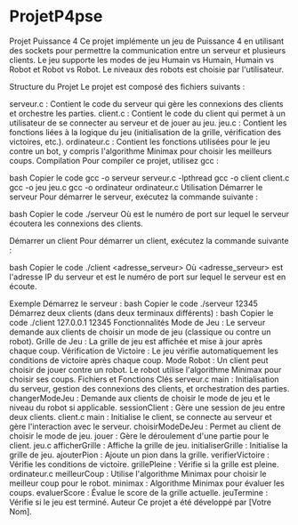 # ProjetP4pse
Projet Puissance 4
Ce projet implémente un jeu de Puissance 4 en utilisant des sockets pour permettre la communication entre un serveur et plusieurs clients. Le jeu supporte les modes de jeu Humain vs Humain, Humain vs Robot et Robot vs Robot. Le niveaux des robots est choisie par l'utilisateur.

Structure du Projet
Le projet est composé des fichiers suivants :

serveur.c : Contient le code du serveur qui gère les connexions des clients et orchestre les parties.
client.c : Contient le code du client qui permet à un utilisateur de se connecter au serveur et de jouer au jeu.
jeu.c : Contient les fonctions liées à la logique du jeu (initialisation de la grille, vérification des victoires, etc.).
ordinateur.c : Contient les fonctions utilisées pour le jeu contre un bot, y compris l'algorithme Minimax pour choisir les meilleurs coups.
Compilation
Pour compiler ce projet, utilisez gcc :

bash
Copier le code
gcc -o serveur serveur.c -lpthread
gcc -o client client.c
gcc -o jeu jeu.c
gcc -o ordinateur ordinateur.c
Utilisation
Démarrer le serveur
Pour démarrer le serveur, exécutez la commande suivante :

bash
Copier le code
./serveur <port>
Où <port> est le numéro de port sur lequel le serveur écoutera les connexions des clients.

Démarrer un client
Pour démarrer un client, exécutez la commande suivante :

bash
Copier le code
./client <adresse_serveur> <port>
Où <adresse_serveur> est l'adresse IP du serveur et <port> est le numéro de port sur lequel le serveur est en écoute.

Exemple
Démarrez le serveur :
bash
Copier le code
./serveur 12345
Démarrez deux clients (dans deux terminaux différents) :
bash
Copier le code
./client 127.0.0.1 12345
Fonctionnalités
Mode de Jeu : Le serveur demande aux clients de choisir un mode de jeu (classique ou contre un robot).
Grille de Jeu : La grille de jeu est affichée et mise à jour après chaque coup.
Vérification de Victoire : Le jeu vérifie automatiquement les conditions de victoire après chaque coup.
Mode Robot : Un client peut choisir de jouer contre un robot. Le robot utilise l'algorithme Minimax pour choisir ses coups.
Fichiers et Fonctions Clés
serveur.c
main : Initialisation du serveur, gestion des connexions des clients, et orchestration des parties.
changerModeJeu : Demande aux clients de choisir le mode de jeu et le niveau du robot si applicable.
sessionClient : Gère une session de jeu entre deux clients.
client.c
main : Initialise le client, se connecte au serveur et gère l'interaction avec le serveur.
choisirModeDeJeu : Permet au client de choisir le mode de jeu.
jouer : Gère le déroulement d'une partie pour le client.
jeu.c
afficherGrille : Affiche la grille de jeu.
initialiserGrille : Initialise la grille de jeu.
ajouterPion : Ajoute un pion dans la grille.
verifierVictoire : Vérifie les conditions de victoire.
grillePleine : Vérifie si la grille est pleine.
ordinateur.c
meilleurCoup : Utilise l'algorithme Minimax pour choisir le meilleur coup pour le robot.
minimax : Algorithme Minimax pour évaluer les coups.
evaluerScore : Évalue le score de la grille actuelle.
jeuTermine : Vérifie si le jeu est terminé.
Auteur
Ce projet a été développé par [Votre Nom].
